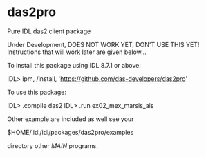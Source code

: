 # das2pro
Pure IDL das2 client package

Under Development, DOES NOT WORK YET, DON'T USE THIS YET!  Instructions that
will work later are given below...


To install this package using IDL 8.7.1 or above:


   IDL> ipm, /install, 'https://github.com/das-developers/das2pro'


To use this package:

   IDL> .compile das2
   IDL> .run ex02_mex_marsis_ais

Other example are included as well see your 

  $HOME/.idl/idl/packages/das2pro/examples
  
directory other $MAIN$ programs.
